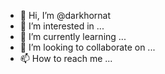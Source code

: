 - 👋 Hi, I’m @darkhornat
- 👀 I’m interested in ...
- 🌱 I’m currently learning ...
- 💞️ I’m looking to collaborate on ...
- 📫 How to reach me ...

<!---
darkhornat/darkhornat is a ✨ special ✨ repository because its `README.md` (this file) appears on your GitHub profile.
You can click the Preview link to take a look at your changes.
--->
